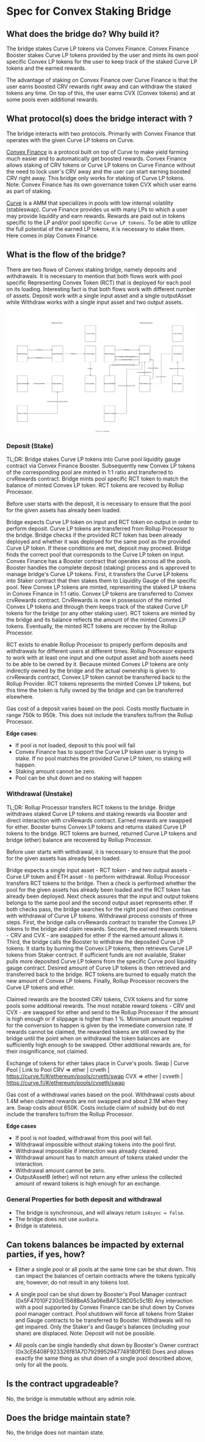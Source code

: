 # Spec for Convex Staking Bridge

## What does the bridge do? Why build it?

The bridge stakes Curve LP tokens via Convex Finance. Convex Finance Booster stakes Curve LP tokens provided by the user and mints its own pool specific Convex LP tokens for the user to keep track of the staked Curve LP tokens and the earned rewards.

The advantage of staking on Convex Finance over Curve Finance is that the user earns boosted CRV rewards right away and can withdraw the staked tokens any time. On top of this, the user earns CVX (Convex tokens) and at some pools even additional rewards.

## What protocol(s) does the bridge interact with ?

The bridge interacts with two protocols. Primarily with Convex Finance that operates with the given Curve LP tokens on Curve.

[Convex Finance](https://www.convexfinance.com/) is a protocol built on top of Curve to make yield farming much easier and to automatically get boosted rewards. Convex Finance allows staking of CRV tokens or Curve LP tokens on Curve Finance without the need to lock user's CRV away and the user can start earning boosted CRV right away. This bridge only works for staking of Curve LP tokens.
Note: Convex Finance has its own governance token CVX which user earns as part of staking.

[Curve](https://curve.fi/) is a AMM that specializes in pools with low internal volatility (stableswap). Curve Finance provides us with many LPs to which a user may provide liquidity and earn rewards. Rewards are paid out in tokens specific to the LP and/or pool specific `Curve LP tokens`. To be able to utilize the full potential of the earned LP tokens, it is necessary to stake them. Here comes in play Convex Finance.

## What is the flow of the bridge?

There are two flows of Convex staking bridge, namely deposits and withdrawals. It is necessary to mention that both flows work with pool specific Representing Convex Token (RCT) that is deployed for each pool on its loading.
Interesting fact is that both flows work with different number of assets. Deposit work with a single input asset and a single outputAsset while Withdraw works with a single input asset and two output assets.

![Asset flow diagram](./ConvexStakingBridge.svg)

### Deposit (Stake)

TL;DR: Bridge stakes Curve LP tokens into Curve pool liquidity gauge contract via Convex Finance Booster. Subsequently new Convex LP tokens of the corresponding pool are minted in 1:1 ratio and transferred to crvRewards contract. Bridge mints pool specific RCT token to match the balance of minted Convex LP token. RCT tokens are recoved by Rollup Processor.

Before user starts with the deposit, it is necessary to ensure that the pool for the given assets has already been loaded.

Bridge expects Curve LP token on input and RCT token on output in order to perform deposit. Curve LP tokens are transferred from Rollup Processor to the bridge. Bridge checks if the provided RCT token has been already deployed and whether it was deployed for the same pool as the provided Curve LP token. If these conditions are met, deposit may proceed. Bridge finds the correct pool that corresponds to the Curve LP token on input. Convex Finance has a Booster contract that operates across all the pools. Booster handles the complete deposit (staking) process and is approved to manage bridge's Curve LP tokens. First, it transfers the Curve LP tokens into Staker contract that then stakes them to Liquidity Gauge of the specific pool. New Convex LP tokens are minted, representing the staked LP tokens in Convex Finance in 1:1 ratio. Convex LP tokens are transferred to Convex crvRewards contract. CrvRewards is now in possession of the minted Convex LP tokens and through them keeps track of the staked Curve LP tokens for the bridge (or any other staking user). RCT tokens are minted by the bridge and its balance reflects the amount of the minted Convex LP tokens. Eventually, the minted RCT tokens are recover by the Rollup Processor.

RCT exists to enable Rollup Processor to properly perform deposits and withdrawals for different users at different times. Rollup Processor expects to work with at least one input and one output asset and both assets need to be able to be owned by it. Because minted Convex LP tokens are only indirectly owned by the bridge and the actual ownership is given to crvRewards contract, Convex LP token cannot be transferred back to the Rollup Provider. RCT tokens represents the minted Convex LP tokens, but this time the token is fully owned by the bridge and can be transferred elsewhere.

Gas cost of a deposit varies based on the pool. Costs mostly fluctuate in range 750k to 950k. This does not include the transfers to/from the Rollup Processor.

**Edge cases**:

- If pool is not loaded, deposit to this pool will fail
- Convex Finance has to support the Curve LP token user is trying to stake. If no pool matches the provided Curve LP token, no staking will happen.
- Staking amount cannot be zero.
- Pool can be shut down and no staking will happen

### Withdrawal (Unstake)

TL;DR: Rollup Processor transfers RCT tokens to the bridge. Bridge withdraws staked Curve LP tokens and staking rewards via Booster and direct interaction with crvRewards contract. Earned rewards are swapped for ether. Booster burns Convex LP tokens and returns staked Curve LP tokens to the bridge. RCT tokens are burned, returned Curve LP tokens and bridge (ether) balance are recovered by Rollup Processor.

Before user starts with withdrawal, it is necessary to ensure that the pool for the given assets has already been loaded.

Bridge expects a single input asset - RCT token - and two output assets - Curve LP token and ETH asset - to perform withdrawal. Rollup Processor transfers RCT tokens to the bridge. Then a check is performed whether the pool for the given assets has already been loaded and the RCT token has already been deployed. Next check assures that the input and output tokens belongs to the same pool and the second output asset represents ether. If both checks pass, the bridge searches for the right pool and then continues with withdrawal of Curve LP tokens. Withdrawal process consists of three steps. First, the bridge calls crvRewards contract to transfer the Convex LP tokens to the bridge and claim rewards. Second, the earned rewards tokens - CRV and CVX - are swapped for ether if the earned amount allows it. Third, the bridge calls the Booster to withdraw the deposited Curve LP tokens. It starts by burning the Convex LP tokens, then retrieves Curve LP tokens from Staker contract. If sufficient funds are not available, Staker pulls more deposited Curve LP tokens from the specific Curve pool liquidity gauge contract. Desired amount of Curve LP tokens is then retrieved and transferred back to the bridge. RCT tokens are burned to equally match the new amount of Convex LP tokens. Finally, Rollup Processor recovers the Curve LP tokens and ether.

Claimed rewards are the boosted CRV tokens, CVX tokens and for some pools some additional rewards. The most notable reward tokens - CRV and CVX - are swapped for ether and send to the Rollup Processor if the amount is high enough or if slippage is higher than 1 %. Minimum amount required for the conversion to happen is given by the immediate conversion rate. If rewards cannot be claimed, the rewarded tokens are still owned by the bridge until the point when on withdrawal the token balances are sufficiently high enough to be swapped. Other additional rewards are, for their insignificance, not claimed.

Exchange of tokens for ether takes place in Curve's pools. 
Swap          |  Curve Pool  |  Link to Pool
CRV => ether  |  crveth      |  https://curve.fi/#/ethereum/pools/crveth/swap
CVX => ether  |  cvxeth      |  https://curve.fi/#/ethereum/pools/cvxeth/swap

Gas cost of a withdrawal varies based on the pool. Withdrawal costs about 1.4M when claimed rewards are not swapped and about 2.1M when they are. Swap costs about 650K. Costs include claim of subsidy but do not include the transfers to/from the Rollup Processor.

**Edge cases**

- If pool is not loaded, withdrawal from this pool will fail.
- Withdrawal impossible without staking tokens into the pool first.
- Withdrawal impossible if interaction was already cleared.
- Withdrawal amount has to match amount of tokens staked under the interaction.
- Withdrawal amount cannot be zero.
- OutputAssetB (ether) will not return any ether unless the collected amount of reward tokens is high enough for an exchange. 

### General Properties for both deposit and withdrawal

- The bridge is synchronous, and will always return `isAsync = false`.
- The bridge does not use `auxData`.
- Bridge is stateless.

## Can tokens balances be impacted by external parties, if yes, how?

- Either a single pool or all pools at the same time can be shut down. This can impact the balances of certain contracts where the tokens typically are, however, do not result in any tokens lost.

- A single pool can be shut down by Booster's Pool Manager contract (0x5F47010F230cE1568BeA53a06eBAF528D05c5c1B)
  Any interaction with a pool supported by Convex Finance can be shut down by Convex pool manager contract.
  Pool shutdown will force all tokens from Staker and Gauge contracts to be transferred to Booster. Withdrawals will no get impaired.
  Only the Staker's and Gauge's balances (including your share) are displaced.
  Note: Deposit will not be possible.

- All pools can be single handedly shut down by Booster's Owner contract (0x3cE6408F923326f81A7D7929952947748180f1E6)
  Does and allows exactly the same thing as shut down of a single pool described above, only for all the pools.

## Is the contract upgradeable?

No, the bridge is immutable without any admin role.

## Does the bridge maintain state?

No, the bridge does not maintain state.
